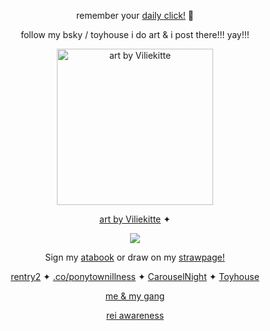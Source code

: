<p align=center> remember your <a href="https://arab.org/click-to-help/palestine/"> daily click!</a> 🍉
  <p align=center> follow my bsky / toyhouse i do art & i post there!!! yay!!! 
    <p align=center> <img src="https://file.garden/Zdo7L-gxzVCR--Zn/96799292_0pukj3xniPodAvH.gif" alt="art by Viliekitte" style="width: 250px;">
<p align=center> <a href="https://toyhou.se/Viliekitte">art by Viliekitte</a> ✦
<p align=center> <img src=https://komarev.com/ghpvc/?username=NAAKY0&color=af8150&style=flat-square&label=scoobysnacks+that+I+get&base=2000>
<p align=center> Sign my <a href="https://alienstage.atabook.org/">atabook</a> or draw on my <a href="https://naaky0.straw.page/">strawpage!</a> 
<p align=center> <a href="https://rentry.co/-marcus-"> rentry2</a> ✦ <a href="https://rentry.co/ponytownillness">.co/ponytownillness</a> ✦ <a href="https://x.com/carouselnights">CarouselNight</a> ✦ <a href="https://toyhou.se/NAAKY0">Toyhouse</a>

<p align=center> <a href="https://rentry.co/carouselnightdevs">me & my gang</a>

<p align=center> <a href="https://web.archive.org/web/20240523074239/https://rentry.co/reiawareness">rei awareness</a>
